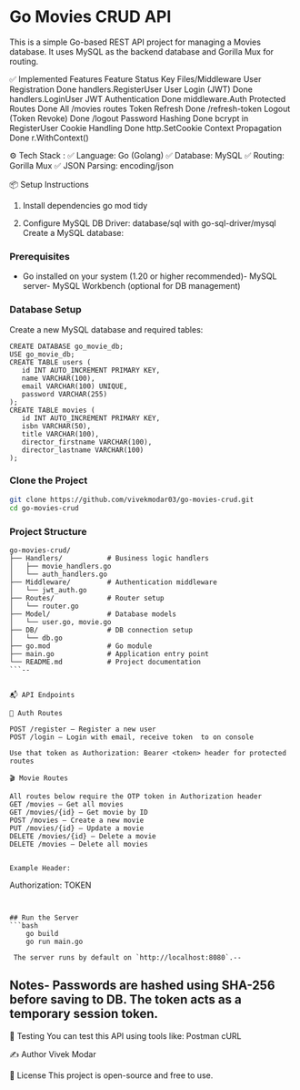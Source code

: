 # Go Movies CRUD API
 This is a simple Go-based REST API project for managing a Movies database. It uses
 MySQL as the backend database and Gorilla Mux for routing.
 
✅ Implemented Features
Feature	Status	        Key     Files/Middleware
User Registration	    Done	handlers.RegisterUser
User Login (JWT)	    Done	handlers.LoginUser
JWT Authentication	    Done	middleware.Auth
Protected Routes	    Done	All /movies routes
Token Refresh	        Done	/refresh-token
Logout (Token Revoke)	Done	/logout
Password Hashing	    Done	bcrypt in RegisterUser
Cookie Handling	        Done	http.SetCookie
Context Propagation	    Done	r.WithContext()


 ⚙️ Tech Stack :
✅ Language: Go (Golang)
✅ Database: MySQL
✅ Routing: Gorilla Mux
✅ JSON Parsing: encoding/json


📦 Setup Instructions

1. Install dependencies
go mod tidy

2. Configure MySQL
DB Driver: database/sql with go-sql-driver/mysql
Create a MySQL database:

 ### Prerequisites
- Go installed on your system (1.20 or higher recommended)- MySQL server- MySQL Workbench (optional for DB management)
 ### Database Setup
 Create a new MySQL database and required tables:
 ```
 CREATE DATABASE go_movie_db;
 USE go_movie_db;
 CREATE TABLE users (
    id INT AUTO_INCREMENT PRIMARY KEY,
    name VARCHAR(100),
    email VARCHAR(100) UNIQUE,
    password VARCHAR(255)
 );
 CREATE TABLE movies (
    id INT AUTO_INCREMENT PRIMARY KEY,
    isbn VARCHAR(50),
    title VARCHAR(100),
    director_firstname VARCHAR(100),
    director_lastname VARCHAR(100)
 );
```
 ### Clone the Project
 ```bash
 git clone https://github.com/vivekmodar03/go-movies-crud.git
 cd go-movies-crud
 ```
 ### Project Structure
 ```
go-movies-crud/
├── Handlers/           # Business logic handlers
│   ├── movie_handlers.go
│   └── auth_handlers.go
├── Middleware/         # Authentication middleware
│   └── jwt_auth.go
├── Routes/             # Router setup
│   └── router.go
├── Model/              # Database models
│   └── user.go, movie.go
├── DB/                 # DB connection setup
│   └── db.go
├── go.mod              # Go module
├── main.go             # Application entry point
└── README.md           # Project documentation
 ```--


📬 API Endpoints

🔐 Auth Routes

POST /register – Register a new user
POST /login – Login with email, receive token  to on console

Use that token as Authorization: Bearer <token> header for protected routes

🎬 Movie Routes

All routes below require the OTP token in Authorization header
GET /movies – Get all movies
GET /movies/{id} – Get movie by ID
POST /movies – Create a new movie
PUT /movies/{id} – Update a movie
DELETE /movies/{id} – Delete a movie
DELETE /movies – Delete all movies


 Example Header:
 ```
 Authorization: TOKEN
 ```--


## Run the Server
 ```bash
     go build
     go run main.go
 ```
     The server runs by default on `http://localhost:8080`.--
## Notes- Passwords are hashed using SHA-256 before saving to DB. The token acts as a temporary session token.

🧪 Testing
You can test this API using tools like:
Postman
cURL

✍️ Author
Vivek Modar

📜 License
This project is open-source and free to use.